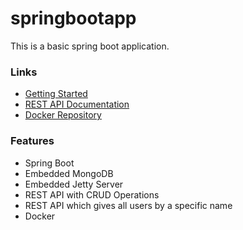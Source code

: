 # springbootapp
This is a basic spring boot application.

### Links
- [Getting Started](https://github.com/robinsadeghpour/springbootapp/wiki/Getting-Started)
- [REST API Documentation](https://github.com/robinsadeghpour/springbootapp/wiki/REST-API-Documentation)
- [Docker Repository](https://hub.docker.com/r/robinsadeghpour/springbootapp)

### Features 
- Spring Boot
- Embedded MongoDB
- Embedded Jetty Server
- REST API with CRUD Operations
- REST API which gives all users by a specific name
- Docker

